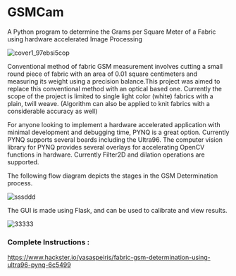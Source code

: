 # GSMCam
A Python program to determine the Grams per Square Meter of a Fabric using hardware accelerated Image Processing

![cover1_97ebsi5cop](https://user-images.githubusercontent.com/20635670/51759435-3aa97480-20ee-11e9-92bd-029e3d236d35.jpg)

Conventional method of fabric GSM measurement involves cutting a small round piece of fabric with an area of 0.01 square centimeters and measuring its weight using a precision balance.This project was aimed to replace this conventional method with an optical based one. Currently the scope of the project is limited to single light color (white) fabrics with a plain, twill weave. (Algorithm can also be applied to knit fabrics with a considerable accuracy as well)

For anyone looking to implement a hardware accelerated application with minimal development and debugging time, PYNQ is a great option. Currently PYNQ supports several boards including the Ultra96. The computer vision library for PYNQ provides several overlays for accelerating OpenCV functions in hardware. Currently Filter2D and dilation operations are supported. 


The following flow diagram depicts the stages in the GSM Determination process.

![sssddd](https://user-images.githubusercontent.com/20635670/51759809-10a48200-20ef-11e9-84cc-d46a29176133.jpg)


The GUI is made using Flask, and can be used to calibrate and view results.

![33333](https://user-images.githubusercontent.com/20635670/51759866-36ca2200-20ef-11e9-8d12-da7225b2df38.jpg)


### Complete Instructions : 
https://www.hackster.io/yasaspeiris/fabric-gsm-determination-using-ultra96-pynq-6c5499

